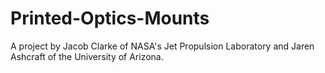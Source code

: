 # Printed-Optics-Mounts
A project by Jacob Clarke of NASA's Jet Propulsion Laboratory and Jaren Ashcraft of the University of Arizona.
